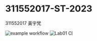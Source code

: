 # 311552017-ST-2023
311552017 黃宇梵

![example workflow](https://github.com/yufanh/311552017-ST-2023/actions/workflows/github-actions-demo.yml/badge.svg)
![Lab01 CI](https://github.com/yufanh/311552017-ST-2023/actions/workflows/Lab01-CI.yml/badge.svg)
